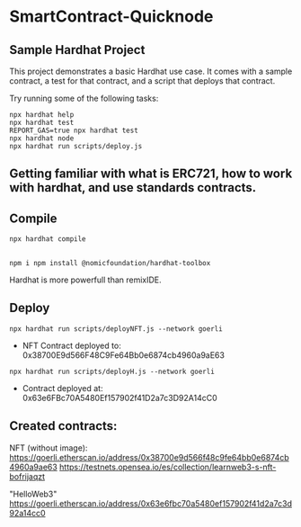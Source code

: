 # SmartContract-Quicknode

## Sample Hardhat Project

This project demonstrates a basic Hardhat use case. It comes with a sample contract, a test for that contract, and a script that deploys that contract.

Try running some of the following tasks:

```shell
npx hardhat help
npx hardhat test
REPORT_GAS=true npx hardhat test
npx hardhat node
npx hardhat run scripts/deploy.js
```

## Getting familiar with what is ERC721, how to work with hardhat, and use standards contracts.

## Compile

```cmd
npx hardhat compile
```

```if Cannot find module '@nomicfoundation/hardhat-toolbox'

npm i npm install @nomicfoundation/hardhat-toolbox
```

Hardhat is more powerfull than remixIDE.

## Deploy

```npx hardhat run scripts/deployNFT.js --network goerli```

- NFT Contract deployed to:  0x38700E9d566F48C9Fe64Bb0e6874cb4960a9aE63

```npx hardhat run scripts/deployH.js --network goerli```

- Contract deployed at: 0x63e6FBc70A5480Ef157902f41D2a7c3D92A14cC0

## Created contracts:

NFT (without image):
https://goerli.etherscan.io/address/0x38700e9d566f48c9fe64bb0e6874cb4960a9ae63
https://testnets.opensea.io/es/collection/learnweb3-s-nft-bofrijaqzt

"HelloWeb3"
https://goerli.etherscan.io/address/0x63e6fbc70a5480ef157902f41d2a7c3d92a14cc0